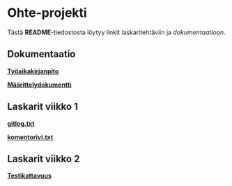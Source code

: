 # Ohte-projekti

Tästä **README**-tiedostosta löytyy linkit laskaritehtäviin ja *dokumentaatioon*.

## Dokumentaatio

**[Työaikakirjanpito](https://github.com/amalia53/ot-harjoitustyo/blob/master/dokumentaatio/tyoaikakirjanpito.md)**

**[Määrittelydokumentti](https://github.com/amalia53/ot-harjoitustyo/blob/master/dokumentaatio/maarittelydokumentti.md)**

## Laskarit viikko 1

**[gitlog.txt](https://github.com/amalia53/ot-harjoitustyo/blob/master/laskarit/viikko1/gitlog.txt)**

**[komentorivi.txt](https://github.com/amalia53/ot-harjoitustyo/blob/master/laskarit/viikko1/komentorivi.txt)**

## Laskarit viikko 2

**[Testikattavuus](https://github.com/amalia53/ot-harjoitustyo/blob/master/laskarit/viikko2/testikattavuus.png)**
